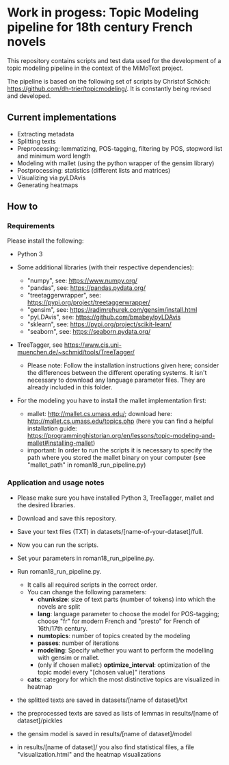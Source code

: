 # Work in progess: Topic Modeling pipeline for 18th century French novels

This repository contains scripts and test data used for the development of a topic modeling pipeline in the context of the MiMoText project.

The pipeline is based on the following set of scripts by Christof Schöch: https://github.com/dh-trier/topicmodeling/. It is constantly being revised and developed.

## Current implementations
* Extracting metadata
* Splitting texts 
* Preprocessing: lemmatizing, POS-tagging, filtering by POS, stopword list and minimum word length
* Modeling with mallet (using the python wrapper of the gensim library)
* Postprocessing: statistics (different lists and matrices)
* Visualizing via pyLDAvis
* Generating heatmaps

## How to

### Requirements

Please install the following: 

* Python 3
* Some additional libraries (with their respective dependencies): 
    * "numpy", see: https://www.numpy.org/
    * "pandas", see: https://pandas.pydata.org/
    * "treetaggerwrapper", see: https://pypi.org/project/treetaggerwrapper/
    * "gensim", see: https://radimrehurek.com/gensim/install.html
    * "pyLDAvis", see: https://github.com/bmabey/pyLDAvis
    * "sklearn", see: https://pypi.org/project/scikit-learn/
    * "seaborn", see: https://seaborn.pydata.org/
     
* TreeTagger, see https://www.cis.uni-muenchen.de/~schmid/tools/TreeTagger/
  * Please note: Follow the installation instructions given here; consider the differences between the different operating systems. It isn't necessary to download any language parameter files. They are already included in this folder.
    
* For the modeling you have to install the mallet implementation first:
	* mallet: http://mallet.cs.umass.edu/; download here: http://mallet.cs.umass.edu/topics.php
	(here you can find a helpful installation guide: https://programminghistorian.org/en/lessons/topic-modeling-and-mallet#installing-mallet)
	* important: In order to run the scripts it is necessary to specify the path where you stored the mallet binary on your computer (see "mallet_path" in roman18_run_pipeline.py)

### Application and usage notes

* Please make sure you have installed Python 3, TreeTagger, mallet and the desired libraries.
* Download and save this repository. 
* Save your text files (TXT) in datasets/[name-of-your-dataset]/full.
* Now you can run the scripts. 
* Set your parameters in roman18_run_pipeline.py.
* Run roman18_run_pipeline.py. 
    * It calls all required scripts in the correct order.
    * You can change the following parameters:
       - **chunksize**: size of text parts (number of tokens) into which the novels are split
       - **lang**: language parameter to choose the model for POS-tagging; choose "fr" for modern French and "presto" for French of 16th/17th century.
       - **numtopics**: number of topics created by the modeling
       - **passes**: number of iterations 
       - **modeling**: Specify whether you want to perform the modelling with gensim or mallet.
       - (only if chosen mallet:) **optimize_interval**: optimization of the topic model every "[chosen value]" iterations
	- **cats**: category for which the most distinctive topics are visualized in heatmap

* the splitted texts are saved in datasets/[name of dataset]/txt
* the preprocessed texts are saved as lists of lemmas in results/[name of dataset]/pickles
* the gensim model is saved in results/[name of dataset]/model
* in results/[name of dataset]/ you also find statistical files, a file "visualization.html" and the heatmap visualizations
